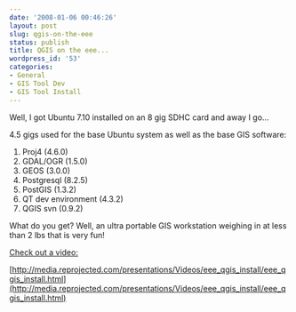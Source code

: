 ```yaml
---
date: '2008-01-06 00:46:26'
layout: post
slug: qgis-on-the-eee
status: publish
title: QGIS on the eee...
wordpress_id: '53'
categories:
- General
- GIS Tool Dev
- GIS Tool Install
---
```


Well, I got Ubuntu 7.10 installed on an 8 gig SDHC card and away I go...

4.5 gigs used for the base Ubuntu system as well as the base GIS software:

1) Proj4 (4.6.0)
2) GDAL/OGR (1.5.0)
3) GEOS (3.0.0)
4) Postgresql (8.2.5)
5) PostGIS (1.3.2)
6) QT dev environment (4.3.2)
7) QGIS svn (0.9.2)

What do you get?  Well, an ultra portable GIS workstation weighing in at less than 2 lbs that is very fun!

[Check out a video:](http://media.reprojected.com/presentations/Videos/eee_qgis_install/eee_qgis_install.html)

[http://media.reprojected.com/presentations/Videos/eee_qgis_install/eee_qgis_install.html](http://media.reprojected.com/presentations/Videos/eee_qgis_install/eee_qgis_install.html)


